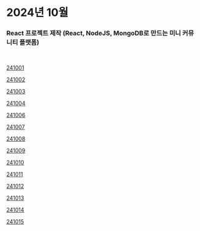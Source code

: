 # 2024년 10월

### React 프로젝트 제작 (React, NodeJS, MongoDB로 만드는 미니 커뮤니티 플랫폼)

<br />

[241001](/DateLink/2024-10/241001.md)

[241002](/DateLink/2024-10/241002.md)

[241003](/DateLink/2024-10/241003.md)

[241004](/DateLink/2024-10/241004.md)

[241006](/DateLink/2024-10/241006.md)

[241007](/DateLink/2024-10/241007.md)

[241008](/DateLink/2024-10/241008.md)

[241009](/DateLink/2024-10/241009.md)

[241010](/DateLink/2024-10/241010.md)

[241011](/DateLink/2024-10/241011.md)

[241012](/DateLink/2024-10/241012.md)

[241013](/DateLink/2024-10/241013.md)

[241014](/DateLink/2024-10/241014.md)

[241015](/DateLink/2024-10/241015.md)

<!-- [241016](/DateLink/2024-10/241016.md)

[241017](/DateLink/2024-10/241017.md)

[241018](/DateLink/2024-10/241018.md)

[241019](/DateLink/2024-10/241019.md)

[241020](/DateLink/2024-10/241020.md)

[241022](/DateLink/2024-10/241022.md)

[241023](/DateLink/2024-10/241023.md)

[241024](/DateLink/2024-10/241024.md)

[241025](/DateLink/2024-10/241025.md)

[241026](/DateLink/2024-10/241026.md)

[241027](/DateLink/2024-10/241027.md)

[241029](/DateLink/2024-10/241029.md)

[241030](/DateLink/2024-10/241030.md) -->
